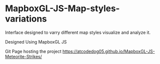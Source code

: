 # MapboxGL-JS-Map-styles-variations

Interface designed to varry different map styles visualize and analyze it.

Designed Using MapboxGL JS 

Git Page hosting the project https://atcodedog05.github.io/MapboxGL-JS-Meteorite-Strikes/
